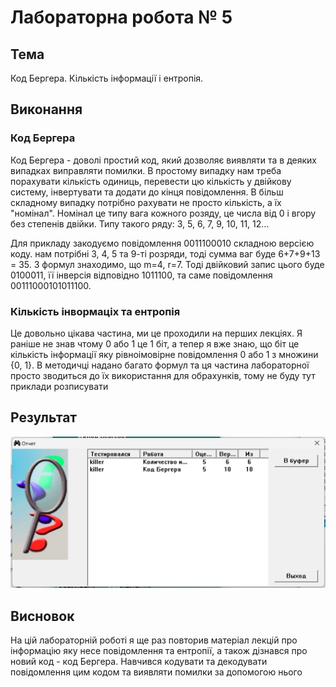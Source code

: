 # Лабораторна робота № 5

## Тема

Код Бергера. Кількість інформації і ентропія.

## Виконання

### Код Бергера

Код Бергера - доволі простий код, який дозволяє виявляти та в деяких випадках виправляти помилки. В простому випадку нам треба порахувати кількість одиниць, перевести цю кількість у двійкову систему, інвертувати та додати до кінця повідомлення. В більш складному випадку потрібно рахувати не просто кількість, а їх "номінал". Номінал це типу вага кожного розяду, це числа від 0 і вгору без степенів двійки. Типу такого ряду: 3, 5, 6, 7, 9, 10, 11, 12...

Для прикладу закодуємо повідомлення 0011100010 складною версією коду. нам потрібні 3, 4, 5 та 9-ті розряди, тоді сумма ваг буде 6+7+9+13 = 35. З формул знаходимо, що m=4, r=7. Тоді двійковий запис цього буде 0100011, її інверсія відповідно 1011100, та саме повідомлення 00111000101011100.

### Кількість інвормаціх та ентропія

Це довольно цікава частина, ми це проходили на перших лекціях. Я раніше не знав чтому 0 або 1 це 1 біт, а тепер я вже знаю, що біт це кількість інформації яку рівноімовірне повідомлення 0 або 1 з множини {0, 1}. В методичці надано багато формул та ця частина лабораторної просто зводиться до їх використання для обрахунків, тому не буду тут приклади розписувати

## Результат

![result](result.jpg)

## Висновок

На цій лабораторній роботі я ще раз повторив матеріал лекцій про інформацію яку несе повідомлення та ентропії, а також дізнався про новий код - код Бергера. Навчився кодувати та декодувати повідомлення цим кодом та виявляти помилки за допомогою нього
